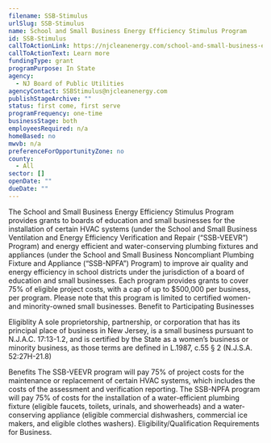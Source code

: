 ```yaml
---
filename: SSB-Stimulus
urlSlug: SSB-Stimulus
name: School and Small Business Energy Efficiency Stimulus Program
id: SSB-Stimulus
callToActionLink: https://njcleanenergy.com/school-and-small-business-energy-efficiency-stimulus-program
callToActionText: Learn more
fundingType: grant
programPurpose: In State
agency:
  - NJ Board of Public Utilities
agencyContact: SSBStimulus@njcleanenergy.com
publishStageArchive: ""
status: first come, first serve
programFrequency: one-time
businessStage: both
employeesRequired: n/a
homeBased: no
mwvb: n/a
preferenceForOpportunityZone: no
county:
  - All
sector: []
openDate: ""
dueDate: ""
---
```

The School and Small Business Energy Efficiency Stimulus Program provides grants to boards of education and small businesses for the installation of certain HVAC systems (under the  School and Small Business Ventilation and Energy Efficiency Verification and Repair (“SSB-VEEVR”) Program) and energy efficient and water-conserving plumbing fixtures and appliances (under the School and Small Business Noncompliant Plumbing Fixture and Appliance (“SSB-NPFA”) Program) to improve air quality and energy efficiency in school districts under the jurisdiction of a board of education and small businesses. Each program provides grants to cover 75% of eligible project costs, with a cap of up to $500,000 per business, per program. Please note that this program is limited to certified women- and minority-owned small businesses. 
Benefit to Participating Businesses

Eligiblity
A sole proprietorship, partnership, or corporation that has its principal place of business in New Jersey, is a small business pursuant to N.J.A.C. 17:13-1.2, and is certified by the State as a women’s business or minority business, as those terms are defined in L.1987, c.55 § 2 (N.J.S.A. 52:27H-21.8)

Benefits
The SSB-VEEVR program will pay 75% of project costs for the maintenance or replacement of certain HVAC systems, which includes the costs of the assessment and verification reporting. The SSB-NPFA program will pay 75% of costs for the installation of a water-efficient plumbing fixture (eligible faucets, toilets, urinals, and showerheads) and a water-conserving appliance (eligible commercial dishwashers, commercial ice makers, and eligible clothes washers). 
Eligibility/Qualification Requirements for Business.